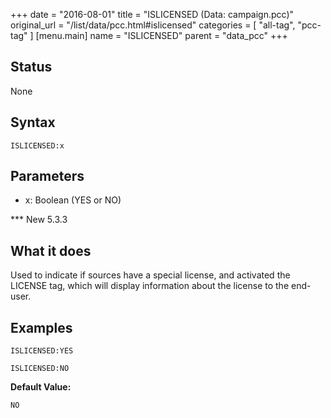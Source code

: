 +++
date = "2016-08-01"
title = "ISLICENSED (Data: campaign.pcc)"
original_url = "/list/data/pcc.html#islicensed"
categories = [ "all-tag", "pcc-tag" ]
[menu.main]
    name = "ISLICENSED"
    parent = "data_pcc"
+++

## Status

None

## Syntax

`ISLICENSED:x`

## Parameters

-   x: Boolean (YES or NO)



<span id="islicensed"></span> \*\*\* New 5.3.3

What it does
------------

Used to indicate if sources have a special license, and activated the
LICENSE tag, which will display information about the license to the
end-user.

Examples
--------

`ISLICENSED:YES`

`ISLICENSED:NO`

**Default Value:**

`NO`

